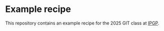 # Example recipe

This repository contains an example recipe for the 2025 GIT class at [IPGP](https://www.ipgp.fr/en/).